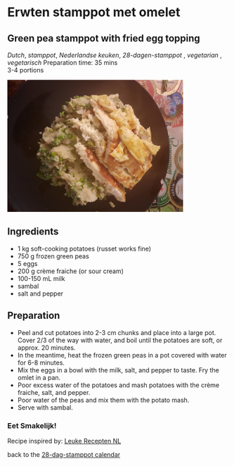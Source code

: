 # Erwten stamppot met omelet 
## Green pea stamppot with fried egg topping
_Dutch_, _stamppot_, _Nederlandse keuken_, _28-dagen-stamppot_ , _vegetarian_ , _vegetarisch_
Preparation time: 35 mins  
3-4 portions  

<img src="images/dag-19_erwtenstamppot_met_omelet.jpg" width="400">  

## Ingredients
* 1 kg soft-cooking potatoes (russet works fine)
* 750 g frozen green peas 
* 5 eggs
* 200 g crème fraiche (or sour cream)
* 100-150 mL milk
* sambal
* salt and pepper

## Preparation
* Peel and cut potatoes into 2-3 cm chunks and place into a large pot. Cover 2/3 of the way with water, and boil until the potatoes are soft, or approx. 20 minutes.
* In the meantime, heat the frozen green peas in a pot covered with water for 6-8 minutes. 
* Mix the eggs in a bowl with the milk, salt, and pepper to taste. Fry the omlet in a pan. 
* Poor excess water of the potatoes and mash potatoes with the crème fraiche, salt, and pepper.
* Poor water of the peas and mix them with the potato mash. 
* Serve with sambal. 

### Eet Smakelijk!
Recipe inspired by: [Leuke Recepten NL](https://www.leukerecepten.nl/recepten/erwten-stamppot-pittige-hamblokjes/)

back to the [28-dag-stamppot calendar](https://mlopatka.github.io/recipe-book/)
